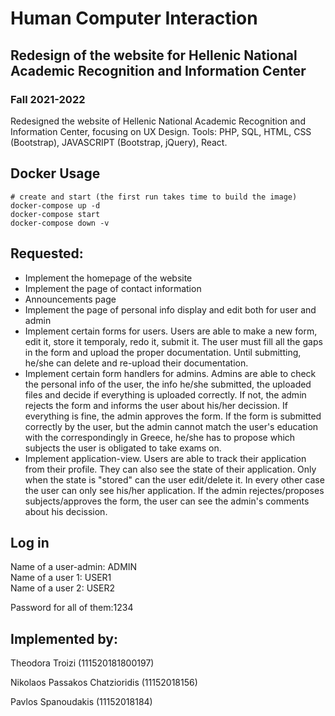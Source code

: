 # Human Computer Interaction 
## Redesign of the website for Hellenic National Academic Recognition and Information Center 
### Fall 2021-2022

Redesigned the website of Hellenic National Academic Recognition and Information Center, focusing on UX Design. 
Tools: PHP, SQL, HTML, CSS (Bootstrap), JAVASCRIPT (Bootstrap, jQuery), React.

## Docker Usage
```
# create and start (the first run takes time to build the image)
docker-compose up -d
docker-compose start
docker-compose down -v
```

## Requested:
* Implement the homepage of the website
* Implement the page of contact information 
* Announcements page
* Implement the page of personal info display and edit both for user and admin
* Implement certain forms for users. 
Users are able to make a new form, edit it, store it temporaly, redo it, submit it. The user must fill all the gaps in the form and upload the proper documentation. Until submitting, he/she can delete and re-upload their documentation.
* Implement certain form handlers for admins. 
Admins are able to check the personal info of the user, the info he/she 
submitted, the uploaded files and decide if everything is uploaded correctly. If not, the admin rejects the form and informs the user
about his/her decission. If everything is fine, the admin approves the form. If the form is submitted correctly by the user, but the admin 
cannot match the user's education with the correspondingly in Greece, he/she has to propose which subjects the user is obligated to take exams on.
* Implement application-view.
Users are able to track their application from their profile. They can also see the state of their application. Only when the state is "stored" can the user edit/delete it. In every other case the user can only see his/her application. If the admin rejectes/proposes subjects/approves the form, the user
can see the admin's comments about his decission. 

## Log in 

Name of a user-admin: ADMIN <br>
Name of a user 1: USER1 <br>
Name of a user 2: USER2 <br>

Password for all of them:1234 <br>


## Implemented by:

Theodora Troizi (111520181800197)

Nikolaos Passakos Chatzioridis (11152018156)

Pavlos Spanoudakis (11152018184)




